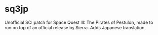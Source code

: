 # sq3jp
Unofficial SCI patch for Space Quest III: The Pirates of Pestulon, made to run on top of an official release by Sierra.
Adds Japanese translation.
